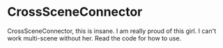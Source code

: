 # CrossSceneConnector 

CrossSceneConnector, this is insane. I am really proud of this girl. I can't work multi-scene without her. Read the code for how to use.